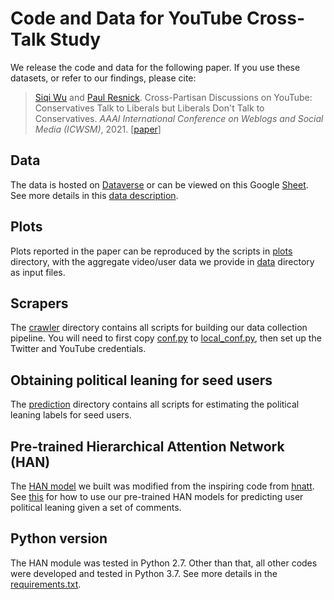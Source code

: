 # Code and Data for YouTube Cross-Talk Study

We release the code and data for the following paper.
If you use these datasets, or refer to our findings, please cite:
> [Siqi Wu](https://avalanchesiqi.github.io/) and [Paul Resnick](https://www.si.umich.edu/people/paul-resnick). Cross-Partisan Discussions on YouTube: Conservatives Talk to Liberals but Liberals Don't Talk to Conservatives. *AAAI International Conference on Weblogs and Social Media (ICWSM)*, 2021. \[[paper](https://avalanchesiqi.github.io/files/icwsm2021crosstalk.pdf)\]

## Data
The data is hosted on [Dataverse](https://dataverse.harvard.edu/dataset.xhtml?persistentId=doi:10.7910/DVN/KF5JC5) or can be viewed on this Google [Sheet](https://docs.google.com/spreadsheets/d/1Hl-1-ryJEM9QLHAeBztMtq_dIEvm5dad0eZ4mAP8Y4s/edit?usp=sharing).
See more details in this [data description](/data/README.md).

## Plots
Plots reported in the paper can be reproduced by the scripts in [plots](/plots) directory, 
with the aggregate video/user data we provide in [data](/data) directory as input files.

## Scrapers
The [crawler](/crawler) directory contains all scripts for building our data collection pipeline.
You will need to first copy [conf.py](/conf/conf.py) to [local_conf.py](/conf/local_conf.py), then set up the Twitter and YouTube credentials.

## Obtaining political leaning for seed users
The [prediction](/prediction) directory contains all scripts for estimating the political leaning labels for seed users.

## Pre-trained Hierarchical Attention Network (HAN)
The [HAN model](/hnatt) we built was modified from the inspiring code from [hnatt](https://github.com/minqi/hnatt).
See [this](/hnatt/README.md) for how to use our pre-trained HAN models for predicting user political leaning given a set of comments.

## Python version
The HAN module was tested in Python 2.7.
Other than that, all other codes were developed and tested in Python 3.7.
See more details in the [requirements.txt](/requirements.txt).